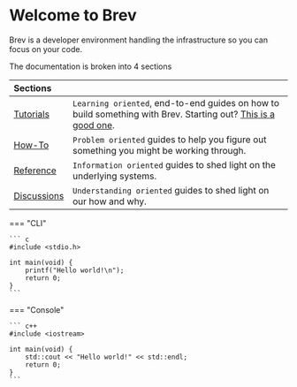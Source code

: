 # Welcome to Brev

Brev is a developer environment handling the infrastructure so you can focus on your code.


<!-- For full documentation visit [mkdocs.org](index2.md). -->

<!-- ## How can these docs best help? -->

The documentation is broken into 4 sections

|    Sections                            |                                      |
| :------------------------------------  | :----------------------------------- |
| [Tutorials](tutorials/index.md)        | `Learning oriented`, end-to-end guides on how to build something with Brev. Starting out? [This is a good one](index.md).  |
| [How-To](howto/index.md)               | `Problem oriented` guides to help you figure out something you might be working through.  |
| [Reference](reference/index.md)        | `Information oriented` guides to shed light on the underlying systems. |
| [Discussions](discussions/index.md)    | `Understanding oriented` guides to shed light on our how and why. |

=== "CLI"

    ``` c
    #include <stdio.h>

    int main(void) {
        printf("Hello world!\n");
        return 0;
    }
    ```

=== "Console"

    ``` c++
    #include <iostream>

    int main(void) {
        std::cout << "Hello world!" << std::endl;
        return 0;
    }
    ```